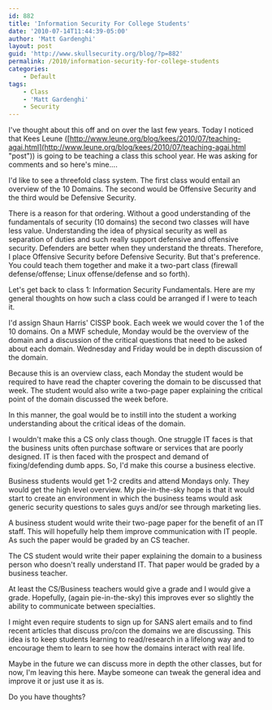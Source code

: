 ```yaml
---
id: 882
title: 'Information Security For College Students'
date: '2010-07-14T11:44:39-05:00'
author: 'Matt Gardenghi'
layout: post
guid: 'http://www.skullsecurity.org/blog/?p=882'
permalink: /2010/information-security-for-college-students
categories:
    - Default
tags:
    - Class
    - 'Matt Gardenghi'
    - Security
---
```


I've thought about this off and on over the last few years. Today I noticed that Kees Leune ([http://www.leune.org/blog/kees/2010/07/teaching-agai.html](http://www.leune.org/blog/kees/2010/07/teaching-agai.html "post")) is going to be teaching a class this school year. He was asking for comments and so here's mine....

I'd like to see a threefold class system. The first class would entail an overview of the 10 Domains. The second would be Offensive Security and the third would be Defensive Security.

There is a reason for that ordering. Without a good understanding of the fundamentals of security (10 domains) the second two classes will have less value. Understanding the idea of physical security as well as separation of duties and such really support defensive and offensive security. Defenders are better when they understand the threats. Therefore, I place Offensive Security before Defensive Security. But that's preference. You could teach them together and make it a two-part class (firewall defense/offense; Linux offense/defense and so forth).  
  
Let's get back to class 1: Information Security Fundamentals. Here are my general thoughts on how such a class could be arranged if I were to teach it.

I'd assign Shaun Harris' CISSP book. Each week we would cover the 1 of the 10 domains. On a MWF schedule, Monday would be the overview of the domain and a discussion of the critical questions that need to be asked about each domain. Wednesday and Friday would be in depth discussion of the domain.

Because this is an overview class, each Monday the student would be required to have read the chapter covering the domain to be discussed that week. The student would also write a two-page paper explaining the critical point of the domain discussed the week before.

In this manner, the goal would be to instill into the student a working understanding about the critical ideas of the domain.

I wouldn't make this a CS only class though. One struggle IT faces is that the business units often purchase software or services that are poorly designed. IT is then faced with the prospect and demand of fixing/defending dumb apps. So, I'd make this course a business elective.

Business students would get 1-2 credits and attend Mondays only. They would get the high level overview. My pie-in-the-sky hope is that it would start to create an environment in which the business teams would ask generic security questions to sales guys and/or see through marketing lies.

A business student would write their two-page paper for the benefit of an IT staff. This will hopefully help them improve communication with IT people. As such the paper would be graded by an CS teacher.

The CS student would write their paper explaining the domain to a business person who doesn't really understand IT. That paper would be graded by a business teacher.

At least the CS/Business teachers would give a grade and I would give a grade. Hopefully, (again pie-in-the-sky) this improves ever so slightly the ability to communicate between specialties.

I might even require students to sign up for SANS alert emails and to find recent articles that discuss pro/con the domains we are discussing. This idea is to keep students learning to read/research in a lifelong way and to encourage them to learn to see how the domains interact with real life.

Maybe in the future we can discuss more in depth the other classes, but for now, I'm leaving this here. Maybe someone can tweak the general idea and improve it or just use it as is.

Do you have thoughts?